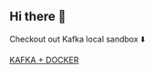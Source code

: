 ## Hi there 👋

Checkout out Kafka local sandbox ⬇️

[KAFKA + DOCKER](https://github.com/annstriganova/guidelines/kafka/howto.md)

